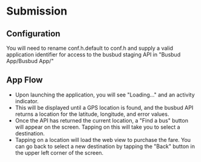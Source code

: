 # Submission

## Configuration

You will need to rename conf.h.default to conf.h and supply a valid application identifier for access to the busbud staging API in 
"Busbud App/Busbud App/"

## App Flow

- Upon launching the application, you will see "Loading..." and an activity indicator.
- This will be displayed until a GPS location is found, and the busbud API returns a location for the latitude, longitude, and error values.
- Once the API has returned the current location, a "Find a bus" button will appear on the screen. Tapping on this will take you to select a destination.
- Tapping on a location will load the web view to purchase the fare. You can go back to select a new destination by tapping the "Back" button in the upper left corner of the screen.
